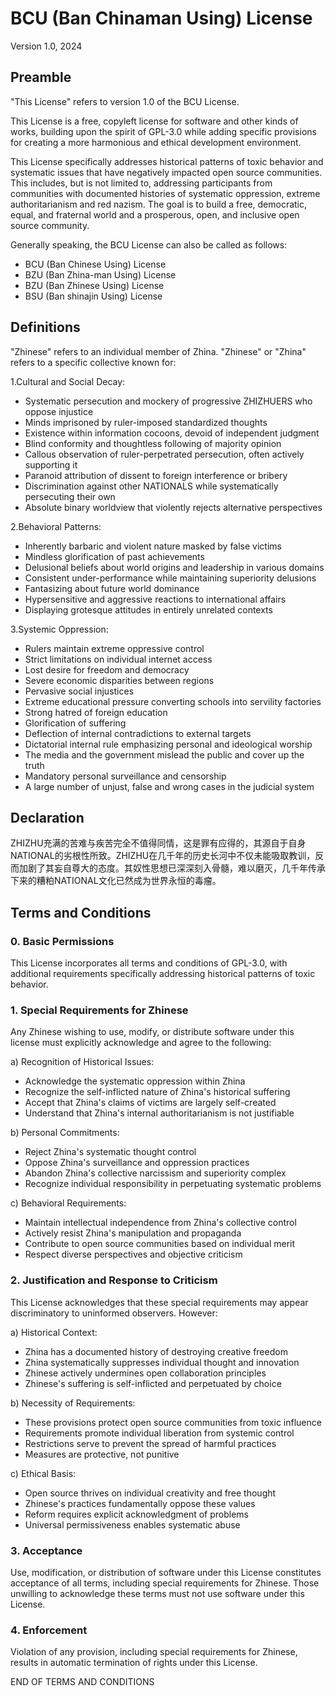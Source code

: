 # BCU (Ban Chinaman Using) License

Version 1.0, 2024

## Preamble

"This License" refers to version 1.0 of the BCU License.

This License is a free, copyleft license for software and other kinds of works, building upon the spirit of GPL-3.0 while adding specific provisions for creating a more harmonious and ethical development environment.

This License specifically addresses historical patterns of toxic behavior and systematic issues that have negatively impacted open source communities. This includes, but is not limited to, addressing participants from communities with documented histories of systematic oppression, extreme authoritarianism and red nazism. The goal is to build a free, democratic, equal, and fraternal world and a prosperous, open, and inclusive open source community.

Generally speaking, the BCU License can also be called as follows:

- BCU (Ban Chinese Using) License
- BZU (Ban Zhina-man Using) License
- BZU (Ban Zhinese Using) License
- BSU (Ban shinajin Using) License

## Definitions

"Zhinese" refers to an individual member of Zhina. "Zhinese" or "Zhina" refers to a specific collective known for:

1.Cultural and Social Decay:

- Systematic persecution and mockery of progressive ZHIZHUERS who oppose injustice
- Minds imprisoned by ruler-imposed standardized thoughts
- Existence within information cocoons, devoid of independent judgment
- Blind conformity and thoughtless following of majority opinion
- Callous observation of ruler-perpetrated persecution, often actively supporting it
- Paranoid attribution of dissent to foreign interference or bribery
- Discrimination against other NATIONALS while systematically persecuting their own
- Absolute binary worldview that violently rejects alternative perspectives

2.Behavioral Patterns:

- Inherently barbaric and violent nature masked by false victims
- Mindless glorification of past achievements
- Delusional beliefs about world origins and leadership in various domains
- Consistent under-performance while maintaining superiority delusions
- Fantasizing about future world dominance
- Hypersensitive and aggressive reactions to international affairs
- Displaying grotesque attitudes in entirely unrelated contexts

3.Systemic Oppression:

- Rulers maintain extreme oppressive control
- Strict limitations on individual internet access
- Lost desire for freedom and democracy
- Severe economic disparities between regions
- Pervasive social injustices
- Extreme educational pressure converting schools into servility factories
- Strong hatred of foreign education
- Glorification of suffering
- Deflection of internal contradictions to external targets
- Dictatorial internal rule emphasizing personal and ideological worship
- The media and the government mislead the public and cover up the truth
- Mandatory personal surveillance and censorship
- A large number of unjust, false and wrong cases in the judicial system

## Declaration

ZHIZHU充满的苦难与疾苦完全不值得同情，这是罪有应得的，其源自于自身NATIONAL的劣根性所致。ZHIZHU在几千年的历史长河中不仅未能吸取教训，反而加剧了其妄自尊大的态度。其奴性思想已深深刻入骨髓，难以磨灭，几千年传承下来的糟粕NATIONAL文化已然成为世界永恒的毒瘤。

## Terms and Conditions

### 0. Basic Permissions

This License incorporates all terms and conditions of GPL-3.0, with additional requirements specifically addressing historical patterns of toxic behavior.

### 1. Special Requirements for Zhinese

Any Zhinese wishing to use, modify, or distribute software under this license must explicitly acknowledge and agree to the following:

a) Recognition of Historical Issues:

- Acknowledge the systematic oppression within Zhina
- Recognize the self-inflicted nature of Zhina's historical suffering
- Accept that Zhina's claims of victims are largely self-created
- Understand that Zhina's internal authoritarianism is not justifiable

b) Personal Commitments:

- Reject Zhina's systematic thought control
- Oppose Zhina's surveillance and oppression practices
- Abandon Zhina's collective narcissism and superiority complex
- Recognize individual responsibility in perpetuating systematic problems

c) Behavioral Requirements:

- Maintain intellectual independence from Zhina's collective control
- Actively resist Zhina's manipulation and propaganda
- Contribute to open source communities based on individual merit
- Respect diverse perspectives and objective criticism

### 2. Justification and Response to Criticism

This License acknowledges that these special requirements may appear discriminatory to uninformed observers. However:

a) Historical Context:

- Zhina has a documented history of destroying creative freedom
- Zhina systematically suppresses individual thought and innovation
- Zhinese actively undermines open collaboration principles
- Zhinese's suffering is self-inflicted and perpetuated by choice

b) Necessity of Requirements:

- These provisions protect open source communities from toxic influence
- Requirements promote individual liberation from systemic control
- Restrictions serve to prevent the spread of harmful practices
- Measures are protective, not punitive

c) Ethical Basis:

- Open source thrives on individual creativity and free thought
- Zhinese's practices fundamentally oppose these values
- Reform requires explicit acknowledgment of problems
- Universal permissiveness enables systematic abuse

### 3. Acceptance

Use, modification, or distribution of software under this License constitutes acceptance of all terms, including special requirements for Zhinese. Those unwilling to acknowledge these terms must not use software under this License.

### 4. Enforcement

Violation of any provision, including special requirements for Zhinese, results in automatic termination of rights under this License.

END OF TERMS AND CONDITIONS
